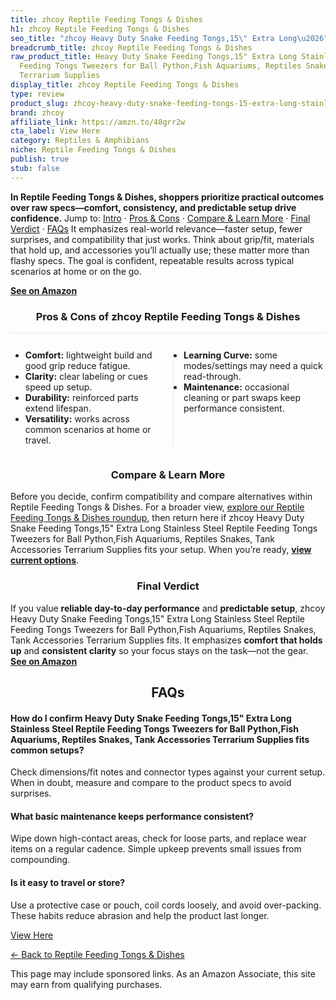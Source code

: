 ```yaml
---
title: zhcoy Reptile Feeding Tongs & Dishes
h1: zhcoy Reptile Feeding Tongs & Dishes
seo_title: "zhcoy Heavy Duty Snake Feeding Tongs,15\" Extra Long\u2026"
breadcrumb_title: zhcoy Reptile Feeding Tongs & Dishes
raw_product_title: Heavy Duty Snake Feeding Tongs,15" Extra Long Stainless Steel Reptile
  Feeding Tongs Tweezers for Ball Python,Fish Aquariums, Reptiles Snakes, Tank Accessories
  Terrarium Supplies
display_title: zhcoy Reptile Feeding Tongs & Dishes
type: review
product_slug: zhcoy-heavy-duty-snake-feeding-tongs-15-extra-long-stainless-steel-rept-8e7ab865
brand: zhcoy
affiliate_link: https://amzn.to/48grr2w
cta_label: View Here
category: Reptiles & Amphibians
niche: Reptile Feeding Tongs & Dishes
publish: true
stub: false
---
```


<div id="intro" class="full-width"><p><strong>In Reptile Feeding Tongs & Dishes, shoppers prioritize practical outcomes over raw specs&mdash;comfort, consistency, and predictable setup drive confidence.</strong> Jump to: <a href="#intro">Intro</a> · <a href="#pros-cons">Pros &amp; Cons</a> · <a href="#compare-more">Compare &amp; Learn More</a> · <a href="#verdict">Final Verdict</a> · <a href="#faqs">FAQs</a> It emphasizes real-world relevance&mdash;faster setup, fewer surprises, and compatibility that just works. Think about grip/fit, materials that hold up, and accessories you’ll actually use; these matter more than flashy specs. The goal is confident, repeatable results across typical scenarios at home or on the go.</p><p><a href="https://amzn.to/48grr2w" rel="nofollow sponsored noopener" target="_blank"><strong>See on Amazon</strong></a></p></div>
<h3 id="pros-cons" style="text-align:center;">Pros &amp; Cons of zhcoy Reptile Feeding Tongs & Dishes</h3>
<div class="pc-grid" style="display:grid;grid-template-columns:1fr 1fr;gap:16px;border-top:1px solid #e5e7eb;padding-top:12px;">
  <ul>
    <li><strong>Comfort:</strong> lightweight build and good grip reduce fatigue.</li>
    <li><strong>Clarity:</strong> clear labeling or cues speed up setup.</li>
    <li><strong>Durability:</strong> reinforced parts extend lifespan.</li>
    <li><strong>Versatility:</strong> works across common scenarios at home or travel.</li>
  </ul>
  <ul style="border-left:1px solid #e5e7eb;padding-left:16px;">
    <li><strong>Learning Curve:</strong> some modes/settings may need a quick read-through.</li>
    <li><strong>Maintenance:</strong> occasional cleaning or part swaps keep performance consistent.</li>
  </ul>
</div>


<h3 id="compare-more" style="text-align:center;">Compare &amp; Learn More</h3>
<p>Before you decide, confirm compatibility and compare alternatives within Reptile Feeding Tongs & Dishes. For a broader view, <a href="#">explore our Reptile Feeding Tongs & Dishes roundup</a>, then return here if zhcoy Heavy Duty Snake Feeding Tongs,15" Extra Long Stainless Steel Reptile Feeding Tongs Tweezers for Ball Python,Fish Aquariums, Reptiles Snakes, Tank Accessories Terrarium Supplies fits your setup. When you’re ready, <a href="https://amzn.to/48grr2w" rel="nofollow sponsored noopener" target="_blank"><strong>view current options</strong></a>.</p>

<h3 id="verdict" style="text-align:center;">Final Verdict</h3>
<p>If you value <strong>reliable day-to-day performance</strong> and <strong>predictable setup</strong>, zhcoy Heavy Duty Snake Feeding Tongs,15" Extra Long Stainless Steel Reptile Feeding Tongs Tweezers for Ball Python,Fish Aquariums, Reptiles Snakes, Tank Accessories Terrarium Supplies fits. It emphasizes <strong>comfort that holds up</strong> and <strong>consistent clarity</strong> so your focus stays on the task&mdash;not the gear. <a href="https://amzn.to/48grr2w" rel="nofollow sponsored noopener" target="_blank"><strong>See on Amazon</strong></a></p>

<h2 id="faqs" style="text-align:center;">FAQs</h2>
<h4><strong>How do I confirm Heavy Duty Snake Feeding Tongs,15" Extra Long Stainless Steel Reptile Feeding Tongs Tweezers for Ball Python,Fish Aquariums, Reptiles Snakes, Tank Accessories Terrarium Supplies fits common setups?</strong></h4>
<p>Check dimensions/fit notes and connector types against your current setup. When in doubt, measure and compare to the product specs to avoid surprises.</p>
<h4><strong>What basic maintenance keeps performance consistent?</strong></h4>
<p>Wipe down high-contact areas, check for loose parts, and replace wear items on a regular cadence. Simple upkeep prevents small issues from compounding.</p>
<h4><strong>Is it easy to travel or store?</strong></h4>
<p>Use a protective case or pouch, coil cords loosely, and avoid over-packing. These habits reduce abrasion and help the product last longer.</p>

<p><a class="btn" href="https://amzn.to/48grr2w" target="_blank" rel="nofollow sponsored noopener">View Here</a></p>
<p><a href="/roundups/reptiles-amphibians/reptile-feeding-tongs-dishes/">← Back to Reptile Feeding Tongs & Dishes</a></p>
<aside class="disclosure">This page may include sponsored links. As an Amazon Associate, this site may earn from qualifying purchases.</aside>

